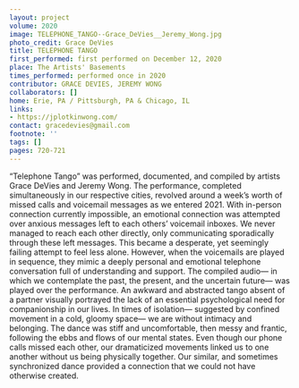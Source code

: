 ```yaml
---
layout: project
volume: 2020
image: TELEPHONE_TANGO--Grace_DeVies__Jeremy_Wong.jpg
photo_credit: Grace DeVies
title: TELEPHONE TANGO
first_performed: first performed on December 12, 2020
place: The Artists' Basements
times_performed: performed once in 2020
contributor: GRACE DEVIES, JEREMY WONG
collaborators: []
home: Erie, PA / Pittsburgh, PA & Chicago, IL
links:
- https://jplotkinwong.com/
contact: gracedevies@gmail.com
footnote: ''
tags: []
pages: 720-721
---
```




“Telephone Tango” was performed, documented, and compiled by artists Grace DeVies and Jeremy Wong. The performance, completed simultaneously in our respective cities, revolved around a week’s worth of missed calls and voicemail messages as we entered 2021.
With in-person connection currently impossible, an emotional connection was attempted over anxious messages left to each others’ voicemail inboxes. We never managed to reach each other directly, only communicating sporadically through these left messages. This became a desperate, yet seemingly failing attempt to feel less alone. However, when the voicemails are played in sequence, they mimic a deeply personal and emotional telephone conversation full of understanding and support. The compiled audio— in which we contemplate the past, the present, and the uncertain future— was played over the performance.
An awkward and abstracted tango absent of a partner visually portrayed the lack of an essential psychological need for companionship in our lives. In times of isolation— suggested by confined movement in a cold, gloomy space— we are without intimacy and belonging. The dance was stiff and uncomfortable, then messy and frantic, following the ebbs and flows of our mental states. Even though our phone calls missed each other, our dramaticized movements linked us to one another without us being physically together. Our similar, and sometimes synchronized dance provided a connection that we could not have otherwise created.
